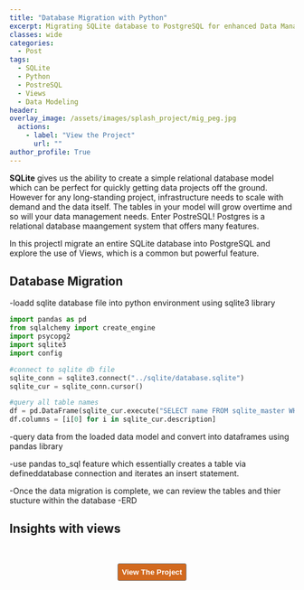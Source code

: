 ```yaml
---
title: "Database Migration with Python"
excerpt: Migrating SQLite database to PostgreSQL for enhanced Data Management
classes: wide
categories:
  - Post
tags:
  - SQLite
  - Python
  - PostreSQL
  - Views
  - Data Modeling 
header:
overlay_image: /assets/images/splash_project/mig_peg.jpg
  actions:
    - label: "View the Project" 
      url: ""
author_profile: True 
---
```


<b>SQLite</b> gives us the ability to create a simple relational database model which can be perfect for quickly getting data projects off the ground. However for any long-standing project, infrastructure needs to scale with demand and the data itself. The tables in your model will grow overtime and so will your data management needs. Enter PostreSQL! Postgres is a relational database maangement system that offers many features. 

In this projectI migrate an entire SQLite database into PostgreSQL and explore the use of Views, which is a common but powerful feature. 

## Database Migration 
-loadd sqlite database file into python environment using sqlite3 library 

```python 
import pandas as pd
from sqlalchemy import create_engine
import psycopg2
import sqlite3
import config

#connect to sqlite db file 
sqlite_conn = sqlite3.connect("../sqlite/database.sqlite")
sqlite_cur = sqlite_conn.cursor()

#query all table names 
df = pd.DataFrame(sqlite_cur.execute("SELECT name FROM sqlite_master WHERE type='table'"))
df.columns = [i[0] for i in sqlite_cur.description]


```

-query data from the loaded data model and convert into dataframes using pandas library 


-use pandas to_sql feature which essentially creates a table via defineddatabase connection and iterates an insert statement.


-Once the data migration is complete, we can review the tables and thier stucture within the database 
-ERD 


## Insights with views 




<div class="notice">
<figure>
  <a href=""><img src=""></a>
</figure>
  </div>
  
  
<!--[recordind]-->

<!--[future upates]-->

<br>
<div style="text-align: center; text-shadow: 3px 3px;"><a href=" "><button style="color:#FFFFFF; background-color:#D2691E; border: 1px solid gray; padding: 7px; border-radius: 3px;" type="button"
onMouseOver="this.style.color='#4787F0'"
   onMouseOut="this.style.color='#FFFFFF'"><b>View The Project</b></button></a></div>





  






